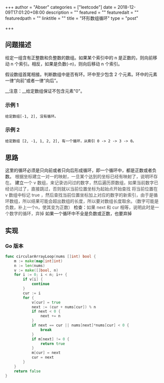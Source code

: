 +++
author = "Abser"
categories = ["leetcode"]
date = 2018-12-09T17:01:20+08:00
description = ""
featured = ""
featuredalt = ""
featuredpath = ""
linktitle = ""
title = "环形数组循环"
type = "post"

+++

## 问题描述
给定一组含有正整数和负整数的数组。如果某个索引中的 n 是正数的，则向前移动 n 个索引。相反，如果是负数(-n)，则向后移动 n 个索引。

假设数组首尾相接。判断数组中是否有环。环中至少包含 2 个元素。环中的元素一律“向前”或者一律“向后”。

__注意：__给定数组保证不包含元素"0"。

### __示例 1__

```plain
给定数组[-1, 2], 没有循环。
```

### __示例 2__

```plain
给定数组 [2, -1, 1, 2, 2], 有一个循环，从索引 0 -> 2 -> 3 -> 0。
```

## 思路
这里的循环必须是只向前或者只向后形成循环，即一个循环中，都是正数或者负数。
<span data-type="color" style="color:rgb(73, 73, 73)"><span data-type="background" style="background-color:rgb(255, 255, 255)">根据坐标建立一对一的映射，一旦某个达到的坐标已经有映射了，说明环存在。</span></span>
建立<span data-type="color" style="color:rgb(73, 73, 73)"><span data-type="background" style="background-color:rgb(255, 255, 255)">一个 v 数组，来记录访问过的数字，然后遍历原数组，如果当前数字已经访问过了，直接跳过，否则就以当前位置坐标为起始点开始查找</span></span>
<span data-type="color" style="color:rgb(73, 73, 73)"><span data-type="background" style="background-color:rgb(255, 255, 255)">将当前位置在 v 数组中标记 true ，然后查找当前位置坐标加上对应的数字的新索引，由于是循环数组，所以结果可能会超出数组的长度，所以要对数组长度取余。（数字可能是负数，补上一个n，使其变为正数）</span></span>
检查：<span data-type="color" style="color:rgb(73, 73, 73)"><span data-type="background" style="background-color:rgb(255, 255, 255)">如果 next 和 cur 相等，说明此时是一个数字的循环，弃掉</span></span>
如果一个循环中不全是负数或正数，也要弃掉
## 实现

### __Go 版本__

```go
func circularArrayLoop(nums []int) bool {
	m := make(map[int]int)
	n := len(nums)
	v := make([]bool, n)
	for i := 0; i < n; i++ {
		if v[i] {
			continue
		}
		cur := i
		for {
			v[cur] = true
			next := (cur + nums[cur]) % n
			if next < 0 {
				next += n
			}
			if next == cur || nums[next]*nums[cur] < 0 {
				break
			}
			if m[next] != 0 {
				return true
			}
			m[cur] = next
			cur = next
		}
	}
	return false
}

```
### 

